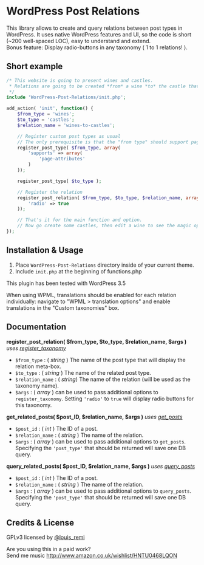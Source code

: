 WordPress Post Relations
========================

This library allows to create and query relations between post types in WordPress. It uses native WordPress features and UI, so the code is short (~200 well-spaced LOC), easy to understand and extend.  
Bonus feature: Display radio-buttons in any taxonomy ( 1 to 1 relations! ).

Short example
-------------

```php
/* This website is going to present wines and castles.
 * Relations are going to be created *from* a wine *to* the castle that produces it.
 */
include 'WordPress-Post-Relations/init.php';

add_action( 'init', function() {
	$from_type = 'wines';
	$to_type = 'castles';
	$relation_name = 'wines-to-castles';

	// Register custom post types as usual
	// The only prerequisite is that the "from type" should support page-attributes
	register_post_type( $from_type, array(
		'supports' => array(
			'page-attributes'
		)
	));

	register_post_type( $to_type );

	// Register the relation
	register_post_relation( $from_type, $to_type, $relation_name, array(
		'radio' => true
	));

	// That's it for the main function and option.
	// Now go create some castles, then edit a wine to see the magic operate.
});
```

Installation & Usage
--------------------

1. Place `WordPress-Post-Relations` directory inside of your current theme.
2. Include `init.php` at the beginning of functions.php

This plugin has been tested with WordPress 3.5

When using WPML, translations should be enabled for each relation individually: navigate to "WPML > translation options" and enable translations in the "Custom taxonomies" box.

Documentation
-------------

**register_post_relation( $from_type, $to_type, $relation_name, $args )** *uses [register_taxonomy](http://codex.wordpress.org/Function_Reference/register_taxonomy)*

- `$from_type` : ( *string* ) The name of the post type that will display the relation meta-box.
- `$to_type` : ( *string* ) The name of the related post type.
- `$relation_name` : ( *string*) The name of the relation (will be used as the taxonomy name).
- `$args` : ( *array* ) can be used to pass additional options to `register_taxonomy`. Setting `'radio'` to `true` will display radio buttons for this taxonomy.

**get_related_posts( $post_ID, $relation_name, $args )** *uses [get_posts](http://codex.wordpress.org/Function_Reference/get_posts)*

- `$post_id` : ( *int* ) The ID of a post.
- `$relation_name` : ( *string* ) The name of the relation.
- `$args` : ( *array* ) can be used to pass additional options to `get_posts`. Specifying the `'post_type'` that should be returned will save one DB query.

**query_related_posts( $post_ID, $relation_name, $args )** *uses [query_posts](http://codex.wordpress.org/Function_Reference/query_posts)*

- `$post_id` : ( *int* ) The ID of a post.
- `$relation_name` : ( *string* ) The name of the relation.
- `$args` : ( *array* ) can be used to pass additional options to `query_posts`. Specifying the `'post_type'` that should be returned will save one DB query.

Credits & License
-----------------

GPLv3 licensed by [@louis_remi](http://twitter.com/louis_remi)

Are you using this in a paid work?  
Send me music http://www.amazon.co.uk/wishlist/HNTU0468LQON